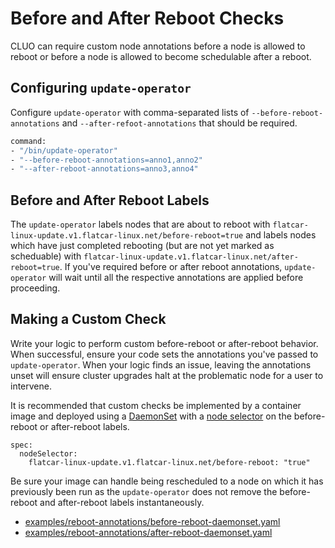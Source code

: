 # Before and After Reboot Checks

CLUO can require custom node annotations before a node is allowed to reboot or
before a node is allowed to become schedulable after a reboot. 

## Configuring `update-operator`

Configure `update-operator` with comma-separated lists of
`--before-reboot-annotations` and `--after-refoot-annotations` that should be
required.

```bash
command:
- "/bin/update-operator"
- "--before-reboot-annotations=anno1,anno2"
- "--after-reboot-annotations=anno3,anno4"
```

## Before and After Reboot Labels

The `update-operator` labels nodes that are about to reboot with
`flatcar-linux-update.v1.flatcar-linux.net/before-reboot=true` and labels nodes which
have just completed rebooting (but are not yet marked as scheduable) with
`flatcar-linux-update.v1.flatcar-linux.net/after-reboot=true`. If you've required
before or after reboot annotations, `update-operator` will wait until all
the respective annotations are applied before proceeding.

## Making a Custom Check

Write your logic to perform custom before-reboot or after-reboot behavior. When
successful, ensure your code sets the annotations you've passed to
`update-operator`. When your logic finds an issue, leaving the annotations unset
will ensure cluster upgrades halt at the problematic node for a user to
intervene.

It is recommended that custom checks be implemented by a container image and
deployed using a [DaemonSet][1] with a [node selector][2] on the before-reboot
or after-reboot labels. 

```
spec:
  nodeSelector:
    flatcar-linux-update.v1.flatcar-linux.net/before-reboot: "true"
```

Be sure your image can handle being rescheduled to a node on which it has
previously been run as the `update-operator` does not remove the before-reboot
and after-reboot labels instantaneously.

* [examples/reboot-annotations/before-reboot-daemonset.yaml][3]
* [examples/reboot-annotations/after-reboot-daemonset.yaml][4]

[1]: https://kubernetes.io/docs/concepts/workloads/controllers/daemonset/
[2]: https://kubernetes.io/docs/concepts/configuration/assign-pod-node/#nodeselector
[3]: ../examples/reboot-annotations/before-reboot-daemonset.yaml
[4]: ../examples/reboot-annotations/after-reboot-daemonset.yaml
